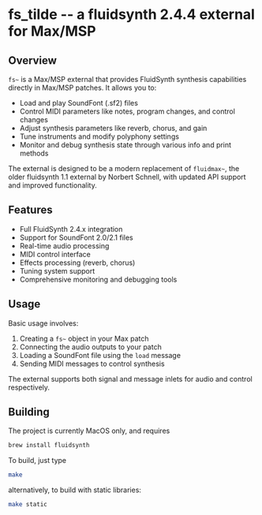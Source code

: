 # fs_tilde -- a fluidsynth 2.4.4 external for Max/MSP

## Overview

`fs~` is a Max/MSP external that provides FluidSynth synthesis capabilities directly in Max/MSP patches. It allows you to:

- Load and play SoundFont (.sf2) files
- Control MIDI parameters like notes, program changes, and control changes
- Adjust synthesis parameters like reverb, chorus, and gain
- Tune instruments and modify polyphony settings
- Monitor and debug synthesis state through various info and print methods

The external is designed to be a modern replacement of `fluidmax~`, the older fluidsynth 1.1 external by Norbert Schnell, with updated API support and improved functionality.

## Features

- Full FluidSynth 2.4.x integration
- Support for SoundFont 2.0/2.1 files
- Real-time audio processing
- MIDI control interface
- Effects processing (reverb, chorus)
- Tuning system support
- Comprehensive monitoring and debugging tools

## Usage

Basic usage involves:

1. Creating a `fs~` object in your Max patch
2. Connecting the audio outputs to your patch
3. Loading a SoundFont file using the `load` message
4. Sending MIDI messages to control synthesis

The external supports both signal and message inlets for audio and control respectively.

## Building

The project is currently MacOS only, and requires

```sh
brew install fluidsynth
```

To build, just type

```sh
make
```

alternatively, to build with static libraries:

```sh
make static
```
